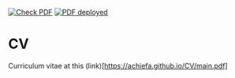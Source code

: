 [![Check PDF](https://github.com/achiefa/CV/actions/workflows/tests.yaml/badge.svg?branch=main)](https://github.com/achiefa/CV/actions/workflows/tests.yaml)
[![PDF deployed](https://github.com/achiefa/CV/actions/workflows/deploy.yaml/badge.svg?branch=main)](https://github.com/achiefa/CV/actions/workflows/deploy.yaml)

# CV
Curriculum vitae at this (link)[https://achiefa.github.io/CV/main.pdf]
